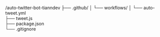 /auto-twitter-bot-tianndev
├── .github/
│   └── workflows/
│       └── auto-tweet.yml     
├── tweet.js                   
├── package.json               
└── .gitignore                 